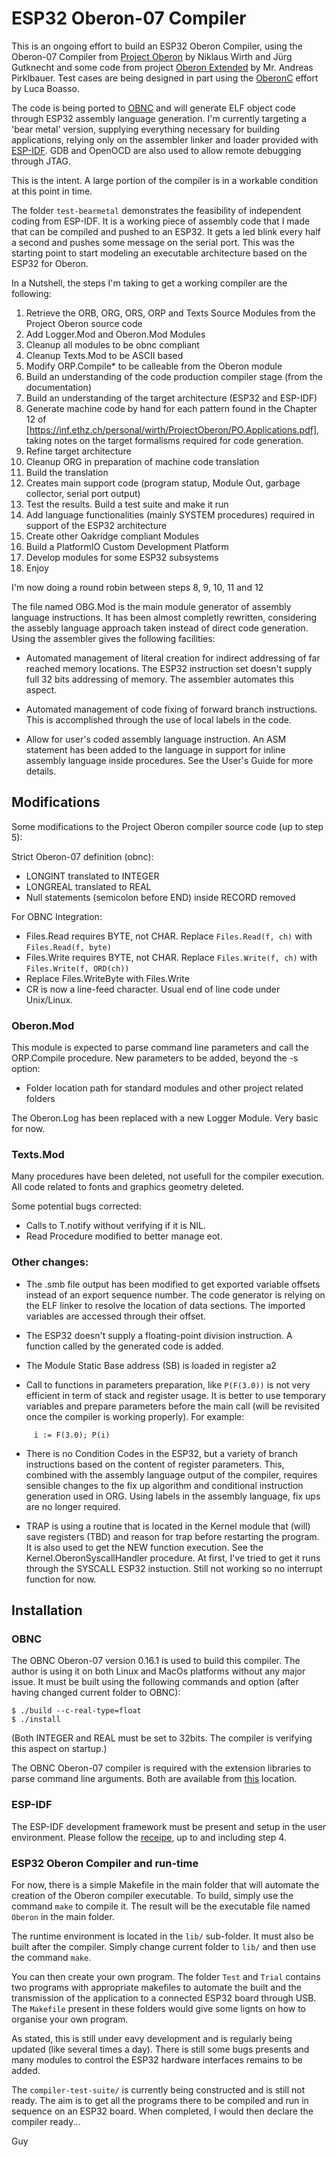 # ESP32 Oberon-07 Compiler

This is an ongoing effort to build an ESP32 Oberon Compiler, using the Oberon-07 Compiler from [Project Oberon](http://www.projectoberon.com) by Niklaus Wirth and Jürg Gutknecht and some code from project [Oberon Extended](https://github.com/andreaspirklbauer/Oberon-extended) by Mr. Andreas Pirklbauer. Test cases are being designed in part using the [OberonC](https://github.com/lboasso) effort by Luca Boasso.

The code is being ported to [OBNC](https://miasap.se/obnc/) and will generate ELF object code through ESP32 assembly language generation. I'm currently targeting a 'bear metal' version, supplying everything necessary for building applications, relying only on the assembler linker and loader provided with [ESP-IDF](https://docs.espressif.com/projects/esp-idf/en/latest/). GDB and OpenOCD are also used to allow remote debugging through JTAG. 

This is the intent. A large portion of the compiler is in a workable condition at this point in time.

The folder `test-bearmetal` demonstrates the feasibility of independent coding from ESP-IDF. It is a working piece of assembly code that I made that can be compiled and pushed to an ESP32. It gets a led blink every half a second and pushes some message on the serial port. This was the starting point to start modeling an executable architecture based on the ESP32 for Oberon.

In a Nutshell, the steps I'm taking to get a working compiler are the following:

1. Retrieve the ORB, ORG, ORS, ORP and Texts Source Modules from the Project Oberon source code
2. Add Logger.Mod and Oberon.Mod Modules
3. Cleanup all modules to be obnc compliant
4. Cleanup Texts.Mod to be ASCII based
5. Modify ORP.Compile* to be calleable from the Oberon module
6. Build an understanding of the code production compiler stage (from the documentation)
7. Build an understanding of the target architecture (ESP32 and ESP-IDF)
8. Generate machine code by hand for each pattern found in the Chapter 12 of [https://inf.ethz.ch/personal/wirth/ProjectOberon/PO.Applications.pdf], taking notes on the target formalisms required for code generation.
9. Refine target architecture
10. Cleanup ORG in preparation of machine code translation
11. Build the translation
12. Creates main support code (program statup, Module Out, garbage collector, serial port output)
13. Test the results. Build a test suite and make it run
14. Add language functionalities (mainly SYSTEM procedures) required in support of the ESP32 architecture
15. Create other Oakridge compliant Modules 
16. Build a PlatformIO Custom Development Platform
17. Develop modules for some ESP32 subsystems
18. Enjoy

I'm now doing a round robin between steps 8, 9, 10, 11 and 12

The file named OBG.Mod is the main module generator of assembly language instructions. It has been almost completly rewritten, considering the assebly language approach taken instead of direct code generation. Using the assembler gives the following facilities:

- Automated management of literal creation for indirect addressing of far reached memory locations. The ESP32 instruction set doesn't supply full 32 bits addressing of memory. The assembler automates this aspect.

- Automated management of code fixing of forward branch instructions. This is accomplished through the use of local labels in the code.

- Allow for user's coded assembly language instruction. An ASM statement has been added to the language in support for inline assembly language inside procedures. See the User's Guide for more details.

## Modifications

Some modifications to the Project Oberon compiler source code (up to step 5):

Strict Oberon-07 definition (obnc):

- LONGINT translated to INTEGER
- LONGREAL translated to REAL
- Null statements (semicolon before END) inside RECORD removed

For OBNC Integration:

- Files.Read requires BYTE, not CHAR. Replace `Files.Read(f, ch)` with `Files.Read(f, byte)`
- Files.Write requires BYTE, not CHAR. Replace `Files.Write(f, ch)` with `Files.Write(f, ORD(ch))`
- Replace Files.WriteByte with Files.Write
- CR is now a line-feed character. Usual end of line code under Unix/Linux.

### Oberon.Mod

This module is expected to parse command line parameters and call the ORP.Compile procedure. New parameters to be added, beyond the -s option:

- Folder location path for standard modules and other project related folders

The Oberon.Log has been replaced with a new Logger Module. Very basic for now.

### Texts.Mod

Many procedures have been deleted, not usefull for the compiler execution.
All code related to fonts and graphics geometry deleted.

Some potential bugs corrected:

- Calls to T.notify without verifying if it is NIL.
- Read Procedure modified to better manage eot.

### Other changes:

- The .smb file output has been modified to get exported variable offsets instead of an export sequence number. The code generator is relying on the ELF linker to resolve the location of data sections. The imported variables are accessed through their offset.

- The ESP32 doesn't supply a floating-point division instruction. A function called by the generated code is added.

- The Module Static Base address (SB) is loaded in register a2 

- Call to functions in parameters preparation, like `P(F(3.0))` is not very efficient in term of stack and register usage. It is better to use temporary variables and prepare parameters before the main call (will be revisited once the compiler is working properly). For example:

```
     i := F(3.0); P(i)
```

- There is no Condition Codes in the ESP32, but a variety of branch instructions based on the content of register parameters. This, combined with the assembly language output of the compiler, requires sensible changes to the fix up algorithm and conditional instruction generation used in ORG. Using labels in the assembly language, fix ups are no longer required.

- TRAP is using a routine that is located in the Kernel module that (will) save registers (TBD) and reason for trap before restarting the program. It is also used to get the NEW function execution. See the Kernel.OberonSyscallHandler procedure. At first, I've tried to get it runs through the SYSCALL ESP32 instuction. Still not working so no interrupt function for now.

## Installation

### OBNC

The OBNC Oberon-07 version 0.16.1 is used to build this compiler. The author is using it on both Linux and MacOs platforms without any major issue. It must be built using the following commands and option (after having changed current folder to OBNC):

```
$ ./build --c-real-type=float
$ ./install
```

(Both INTEGER and REAL must be set to 32bits. The compiler is verifying this aspect on startup.)

The OBNC Oberon-07 compiler is required with the extension libraries to parse command line arguments. Both are available from [this](https://miasap.se/obnc/) location.

### ESP-IDF

The ESP-IDF development framework must be present and setup in the user environment. Please follow the [receipe](https://docs.espressif.com/projects/esp-idf/en/latest/get-started/index.html#setting-up-development-environment), up to and including step 4.
    
### ESP32 Oberon Compiler and run-time

For now, there is a simple Makefile in the main folder that will automate the creation of the Oberon compiler executable. To build, simply use the command `make` to compile it. The result will be the executable file named `Oberon` in the main folder.

The runtime environment is located in the `lib/` sub-folder. It must also be built after the compiler. Simply change current folder to `lib/` and then use the command `make`.

You can then create your own program. The folder `Test` and `Trial` contains two programs with appropriate makefiles to automate the built and the transmission of the application to a connected ESP32 board through USB. The `Makefile` present in these folders would give some lignts on how to organise your own program.

As stated, this is still under eavy development and is regularly being updated (like several times a day). There is still some bugs presents and many modules to control the ESP32 hardware interfaces remains to be added.

The `compiler-test-suite/` is currently being constructed and is still not ready. The aim is to get all the programs there to be compiled and run in sequence on an ESP32 board. When completed, I would then declare the compiler ready...

Guy
